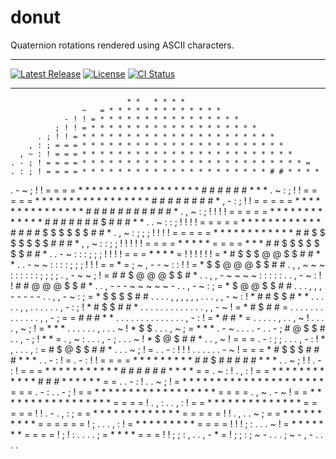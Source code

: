 # donut

Quaternion rotations rendered using ASCII characters.

---

[![Latest Release][release-badge]][release-url]
[![License][license-badge]](LICENSE)
[![CI Status][ci-badge]][ci-url]

[release-badge]: https://img.shields.io/github/v/release/austinlucaslake/donut
[release-url]: https://github.com/austinlucaslake/donut/releases/latest
[license-badge]: https://img.shields.io/github/license/austinlucaslake/donut
[ci-badge]: https://github.com/austinlucaslake/donut/actions/workflows/ci.yaml/badge.svg
[ci-url]: https://github.com/austinlucaslake/donut/actions

---

                              * *   * * * *
                    ~   = * * * * * * * * * * * * *
                - ! ! = * * * * * * * * * * * * * * * *
              ; ! ! = * * * * * * * * * * * * * * * * * * *
          . ; ! ! = * * * * * * * * * * * * * * * * * * * * * *
        , : ; = = = * * * * * * * * * * * * * * * * * * * * * * *
      , ~ : ! = = = * * * * * * * * * * * * * * * * * * * * * * * *
    . - ; ! = = = = * * * * * * * * * * * * * * * * * * * * * * * * * =
    . : ; ! = = = = * * * * * * * * * * * * * * * * * * * * * # # * * * *
  . - ~ ; ! ! = = = = * * * * * * * * * * * * * * * * * * # # # # # # * * *
  . ~ : ; ! ! = = = = = * * * * * * * * * * * * * * * * * # # # # # # # # *
  , - : ; ! ! = = = = = * * * * * * * * * * * * * * * # # # # # # # # # # # *
. , ~ : ; ! ! ! ! = = = = = * * * * * * * * * * * * * # # # # # # # $ # # # * *
. . ~ : : ; ! ! ! ! = = = = = * * * * * * * * * * * * # # # # $ $ $ $ $ $ # # *
. , ~ : ; ; ; ! ! ! ! = = = = = * * * * * * * * * * * * # # $ $ $ $ $ $ $ # # # *
  , , ~ : : ; ; ! ! ! ! ! = = = = * * * * * = = = = * * * # # $ $ $ $ $ $ $ # # *
. . - ~ : : : ; ; ; ! ! ! ! = = = * * * * = ! ! ! ! ! ! = * # $ $ $ @ @ $ $ # # * *
  . . - ~ ~ : : : : ; ; ; ! ! ! = = * = ; ~ , - - ~ : : ! ! = * $ $ @ @ @ $ $ # #
  . , , ~ ~ ~ : : : : : : ; ; ; ;               . , - ~ ~ ; ! = # # $ @ @ @ $ $ # *
  . . , , - ~ ~ ~ ~ : : : : :                     . . , - ~ : ! ! # # @ @ @ $ $ # *
    . . , - - - ~ ~ ~ ~ ~ -                         . . , - ~ : ; = * $ @ @ $ $ # #
    . . . , , , - - - - -                           . . , , - ~ : ; = * $ $ $ $ # #
      . . . . , , , , , ,                           . . . , , - ~ : ! * # # $ $ # * *
        . . . . . , , .                             . . . . . , - : ; ! * # $ $ # # *
        . . . . . . . .                             . . . . . , , - ~ ! = * # $ # # =
          . . . . . . .                             . . . . . . , , - ; = = # # # * *
            . . . . . .                           . . . . . . . . , - : ! = * # # * =
              . . . . . ,                         . . , ~ ! . . . . , ~ ; ! = * * *
            . . . . . . ,                       . . . ~ ! * $ $ . . . , ~ ; = * * *
            . - ~ . . . . -                     . . - ; # @ $ $ # . . , - ; ! * * =
            . , ~ : . . . , - ;             . . . ~ ! * $ @ $ # # * . . , ~ ! = = =
            . - : ; ; . . . , - : ! * , . . . , : = # $ @ $ $ # # * . . . ~ ; ! =
          . . - : ! ! ! . . . . . . - ~ ! = = = * # $ $ $ # # # * * * . . - : ! =
            . - : ! ! = = = = * * * * * * * * * # # $ # # # # # * * * . . ~ ; ! !
            . - : ! = = = * * * * * * * * * * * # # # # # # * * * * = = . ~ : !
            . , : ! = = * * * * * * * * * * * * # # # * * * * * * = = . . - : !
            . . ~ ; ! = * * * * * * * * * * * * * * * * * * * * * = = = . - :
            . . - ; ! = = * * * * * * * * * * * * * * * * * * = = = = . , ~
              . - ~ ! = = * * * * * * * * * * * * * * * * * = = = = ! . , :
              . . , : ! = = * * * * * * * * * * * * * * = = = = = ! ! . -
                . , : ; = = * * * * * * * * * * * * * = = = = = ! ! . ,
                  . . ~ ; = = * * * * * * * * * * = = = = = = ! ; . .
                    . , : ! = * * * * * * * * * = = = = ! ! ! ; : .
                      . . ~ ! = * * * * * * * = = = = ! ; ! : . .
                          . . ; = * * * * = = = ! ! ; ; : , .
                              . , - * = ! ; ; : ; ~ - . . .
                                    ; ~ - , - . . . .

